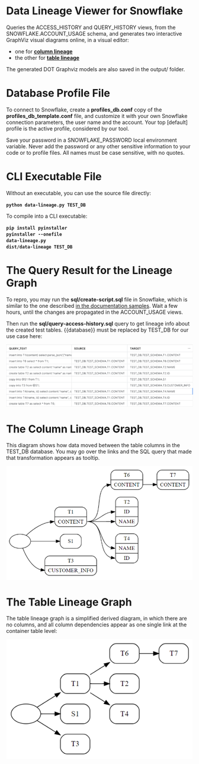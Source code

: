 Data Lineage Viewer for Snowflake
=================================

Queries the ACCESS_HISTORY and QUERY_HISTORY views, from the SNOWFLAKE.ACCOUNT_USAGE schema, and generates two interactive GraphViz visual diagrams online, in a visual editor:

* one for [**column lineage**](http://magjac.com/graphviz-visual-editor/?dot=digraph%20structs%20%7B%0A%09rankdir%3DLR%3B%0A%09_START_%20%5Blabel%3D%22%22%5D%0A%09T1%20%5Bshape%3DMrecord%20label%3D%22%3CT1%3E%20T1%7C%3CCONTENT%3E%20CONTENT%22%5D%3B%0A%09T6%20%5Bshape%3DMrecord%20label%3D%22%3CT6%3E%20T6%7C%3CCONTENT%3E%20CONTENT%22%5D%3B%0A%09T2%20%5Bshape%3DMrecord%20label%3D%22%3CT2%3E%20T2%7C%3CID%3E%20ID%7C%3CNAME%3E%20NAME%22%5D%3B%0A%09S1%20%5Bshape%3DMrecord%20label%3D%22%3CS1%3E%20S1%22%5D%3B%0A%09T3%20%5Bshape%3DMrecord%20label%3D%22%3CT3%3E%20T3%7C%3CCUSTOMER_INFO%3E%20CUSTOMER_INFO%22%5D%3B%0A%09T4%20%5Bshape%3DMrecord%20label%3D%22%3CT4%3E%20T4%7C%3CID%3E%20ID%7C%3CNAME%3E%20NAME%22%5D%3B%0A%09T7%20%5Bshape%3DMrecord%20label%3D%22%3CT7%3E%20T7%7C%3CCONTENT%3E%20CONTENT%22%5D%3B%0A%09_START_%20-%3E%20T1%3ACONTENT%20%5Btooltip%3D%22insert%20into%20T1%28content%29%20select%20parse_json%28%27%7B%27name%27%3A%20%27A%27%2C%20%27id%27%3A1%7D%27%29%3B%22%5D%3B%0A%09_START_%20-%3E%20S1%20%5Btooltip%3D%22copy%20into%20%40S1%20from%20T1%3B%22%5D%3B%0A%09_START_%20-%3E%20T3%3ACUSTOMER_INFO%20%5Btooltip%3D%22copy%20into%20T3%20from%20%40S1%3B%22%5D%3B%0A%09T1%3ACONTENT%20-%3E%20T6%3ACONTENT%20%5Btooltip%3D%22insert%20into%20T6%20select%20%2A%20from%20T1%3B%22%5D%3B%0A%09T1%3ACONTENT%20-%3E%20T2%3AID%20%5Btooltip%3D%22create%20table%20T2%20as%20select%20content%3A%27name%27%20as%20name%2C%20content%3A%27id%27%20as%20id%20from%20T1%3B%22%5D%3B%0A%09T1%3ACONTENT%20-%3E%20T2%3ANAME%20%5Btooltip%3D%22create%20table%20T2%20as%20select%20content%3A%27name%27%20as%20name%2C%20content%3A%27id%27%20as%20id%20from%20T1%3B%22%5D%3B%0A%09T1%3ACONTENT%20-%3E%20T4%3AID%20%5Btooltip%3D%22insert%20into%20T4%28name%2C%20id%29%20select%20content%3A%27name%27%2C%20content%3A%27id%27%20from%20T1%3B%22%5D%3B%0A%09T1%3ACONTENT%20-%3E%20T4%3ANAME%20%5Btooltip%3D%22insert%20into%20T4%28name%2C%20id%29%20select%20content%3A%27name%27%2C%20content%3A%27id%27%20from%20T1%3B%22%5D%3B%0A%09T6%3ACONTENT%20-%3E%20T7%3ACONTENT%20%5Btooltip%3D%22create%20table%20T7%20as%20select%20%2A%20from%20T6%3B%22%5D%3B%0A%7D)
* the other for [**table lineage**](http://magjac.com/graphviz-visual-editor/?dot=digraph%20structs%20%7B%0A%09rankdir%3DLR%3B%0A%09_START_%20%5Blabel%3D%22%22%5D%0A%09T1%20%5Bshape%3DMrecord%20label%3D%22T1%22%5D%3B%0A%09T6%20%5Bshape%3DMrecord%20label%3D%22T6%22%5D%3B%0A%09T2%20%5Bshape%3DMrecord%20label%3D%22T2%22%5D%3B%0A%09S1%20%5Bshape%3DMrecord%20label%3D%22S1%22%5D%3B%0A%09T3%20%5Bshape%3DMrecord%20label%3D%22T3%22%5D%3B%0A%09T4%20%5Bshape%3DMrecord%20label%3D%22T4%22%5D%3B%0A%09T7%20%5Bshape%3DMrecord%20label%3D%22T7%22%5D%3B%0A%09_START_%20-%3E%20T1%20%5Btooltip%3D%22%22%5D%3B%0A%09_START_%20-%3E%20S1%20%5Btooltip%3D%22copy%20into%20%40S1%20from%20T1%3B%22%5D%3B%0A%09_START_%20-%3E%20T3%20%5Btooltip%3D%22%22%5D%3B%0A%09T1%20-%3E%20T6%20%5Btooltip%3D%22%22%5D%3B%0A%09T1%20-%3E%20T2%20%5Btooltip%3D%22%22%5D%3B%0A%09T1%20-%3E%20T4%20%5Btooltip%3D%22%22%5D%3B%0A%09T6%20-%3E%20T7%20%5Btooltip%3D%22%22%5D%3B%0A%7D)

The generated DOT Graphviz models are also saved in the output/ folder.

# Database Profile File

To connect to Snowflake, create a **profiles_db.conf** copy of the **profiles_db_template.conf** file, and customize it with your own Snowflake connection parameters, the user name and the account. Your top [default] profile is the active profile, considered by our tool.

Save your password in a SNOWFLAKE_PASSWORD local environment variable. Never add the password or any other sensitive information to your code or to profile files. All names must be case sensitive, with no quotes.

# CLI Executable File

Without an executable, you can use the source file directly:

**<code>python data-lineage.py TEST_DB</code>**  

To compile into a CLI executable:

**<code>pip install pyinstaller</code>**  
**<code>pyinstaller --onefile data-lineage.py</code>**  
**<code>dist/data-lineage TEST_DB</code>**  

# The Query Result for the Lineage Graph

To repro, you may run the **sql/create-script.sql** file in Snowflake, which is similar to the one described [in the documentation samples](https://docs.snowflake.com/en/user-guide/access-history#example-column-lineage). Wait a few hours, until the changes are propagated in the ACCOUNT_USAGE views.

Then run the **sql/query-access-history.sql** query to get lineage info about the created test tables. {{database}} must be replaced by TEST_DB for our use case here:

![Table Lineage](/images/query-column-lineage.png)

# The Column Lineage Graph

This diagram shows how data moved between the table columns in the TEST_DB database. You may go over the links and the SQL query that made that transformation appears as tooltip.

![Table Lineage](/images/column-lineage.png)

# The Table Lineage Graph

The table lineage graph is a simplified derived diagram, in which there are no columns, and all column dependencies appear as one single link at the container table level:

![Table Lineage](/images/table-lineage.png)
